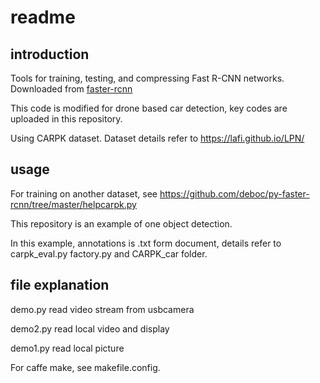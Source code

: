 # readme

## introduction

Tools for training, testing, and compressing Fast R-CNN networks. Downloaded from [faster-rcnn](https://github.com/rbgirshick/py-faster-rcnn)

This code is modified for drone based car detection, key codes are uploaded in this repository.

Using CARPK dataset. Dataset details refer to https://lafi.github.io/LPN/

## usage

For training on another dataset, see https://github.com/deboc/py-faster-rcnn/tree/master/helpcarpk.py 

This repository is an example of one object detection. 

In this example, annotations is .txt form document, details refer to carpk_eval.py factory.py and CARPK_car folder.  

## file explanation 

demo.py read video stream from usbcamera

demo2.py read local video and display

demo1.py read local picture

For caffe make, see makefile.config.
